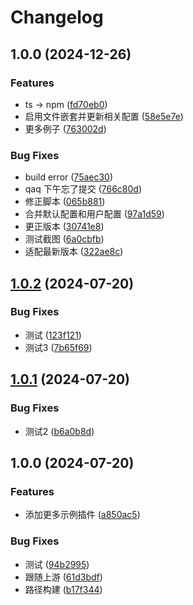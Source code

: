 # Changelog

## 1.0.0 (2024-12-26)


### Features

* ts -&gt; npm ([fd70eb0](https://github.com/KarinJS/karin-plugin-template-ts/commit/fd70eb0800ea9d9876540bc47aa944e65551b069))
* 启用文件嵌套并更新相关配置 ([58e5e7e](https://github.com/KarinJS/karin-plugin-template-ts/commit/58e5e7e41d9016ae0a618d6978178bb66d22ab5a))
* 更多例子 ([763002d](https://github.com/KarinJS/karin-plugin-template-ts/commit/763002d33434b9eceee9ce76d6563492d65201e0))


### Bug Fixes

* build error ([75aec30](https://github.com/KarinJS/karin-plugin-template-ts/commit/75aec30efdb60cec55b1978b51b4b428aab3a6e3))
* qaq 下午忘了提交 ([766c80d](https://github.com/KarinJS/karin-plugin-template-ts/commit/766c80d5bea7a063331267a13f9b46e78ec46d64))
* 修正脚本 ([065b881](https://github.com/KarinJS/karin-plugin-template-ts/commit/065b881cc4a1b817db2ffbbb35abafa632cd4c4a))
* 合并默认配置和用户配置 ([97a1d59](https://github.com/KarinJS/karin-plugin-template-ts/commit/97a1d5979e1fad83bbef6b22bf58b4ec746899ae))
* 更正版本 ([30741e8](https://github.com/KarinJS/karin-plugin-template-ts/commit/30741e80b80f24a73e75714cc0d490bf53fefd8b))
* 测试截图 ([6a0cbfb](https://github.com/KarinJS/karin-plugin-template-ts/commit/6a0cbfbd33ab06842285fd8bb44892bcb150a9d4))
* 适配最新版本 ([322ae8c](https://github.com/KarinJS/karin-plugin-template-ts/commit/322ae8cf588983b12cd812a17db8e17b9ad17dd8))

## [1.0.2](https://github.com/KarinJS/karin-plugin-template/compare/v1.0.1...v1.0.2) (2024-07-20)


### Bug Fixes

* 测试 ([123f121](https://github.com/KarinJS/karin-plugin-template/commit/123f12135ae1b1842984dd5eaa2349eeacd482f0))
* 测试3 ([7b65f69](https://github.com/KarinJS/karin-plugin-template/commit/7b65f69567e5fc313246746b18aea9d23ca67662))

## [1.0.1](https://github.com/KarinJS/karin-plugin-template/compare/v1.0.0...v1.0.1) (2024-07-20)


### Bug Fixes

* 测试2 ([b6a0b8d](https://github.com/KarinJS/karin-plugin-template/commit/b6a0b8d0f9175916ed6fbb3c034b4ee30f168c07))

## 1.0.0 (2024-07-20)


### Features

* 添加更多示例插件 ([a850ac5](https://github.com/KarinJS/karin-plugin-template/commit/a850ac5fb1a03e8134f0fb2e517464e8117d5565))


### Bug Fixes

* 测试 ([94b2995](https://github.com/KarinJS/karin-plugin-template/commit/94b29953a99d75e31e548e031598eeaf8c17fa96))
* 跟随上游 ([61d3bdf](https://github.com/KarinJS/karin-plugin-template/commit/61d3bdfc29801edaed046f35c771e68abe5540b7))
* 路径构建 ([b17f344](https://github.com/KarinJS/karin-plugin-template/commit/b17f344db0cf6f3dfa29f6d0f903825b9c769e9f))
